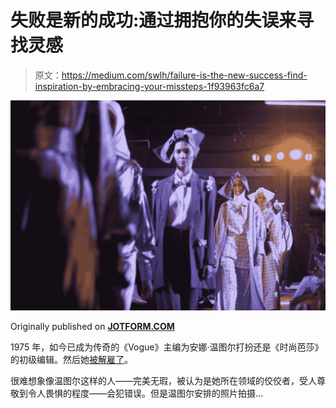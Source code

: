 # 失败是新的成功:通过拥抱你的失误来寻找灵感

> 原文：<https://medium.com/swlh/failure-is-the-new-success-find-inspiration-by-embracing-your-missteps-1f93963fc6a7>

![](img/6e36552e51432ee290b6d19b92c9fbba.png)

Originally published on [**JOTFORM.COM**](https://www.jotform.com/blog/failure-new-success/)

1975 年，如今已成为传奇的《Vogue》主编为安娜·温图尔打扮还是《时尚芭莎》的初级编辑。然后她[被解雇了](https://www.glamour.com/story/famous-women-failure-quotes)。

很难想象像温图尔这样的人——完美无瑕，被认为是她所在领域的佼佼者，受人尊敬到令人畏惧的程度——会犯错误。但是温图尔安排的照片拍摄…
